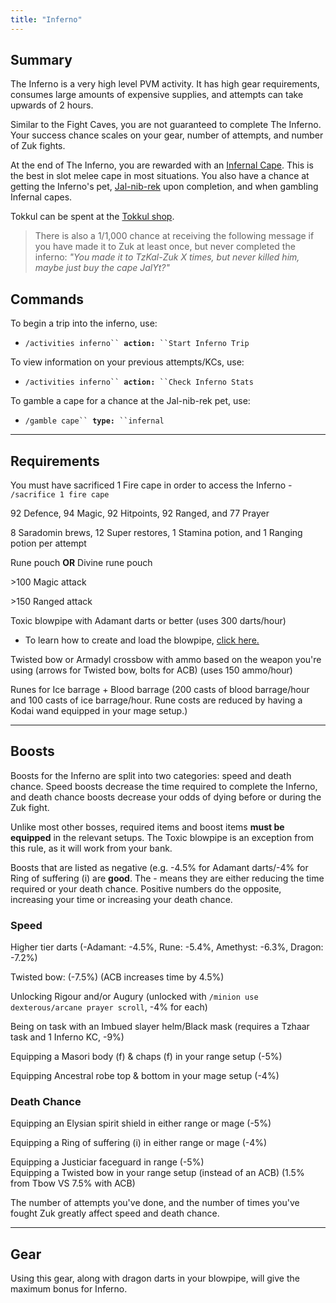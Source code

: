 ```yaml
---
title: "Inferno"
---
```


## Summary

The Inferno is a very high level PVM activity. It has high gear requirements, consumes large amounts of expensive supplies, and attempts can take upwards of 2 hours.

Similar to the Fight Caves, you are not guaranteed to complete The Inferno. Your success chance scales on your gear, number of attempts, and number of Zuk fights.

At the end of The Inferno, you are rewarded with an [Infernal Cape](https://oldschool.runescape.wiki/w/Infernal_cape). This is the best in slot melee cape in most situations. You also have a chance at getting the Inferno's pet, [Jal-nib-rek](https://oldschool.runescape.wiki/w/Jal-nib-rek) upon completion, and when gambling Infernal capes.

Tokkul can be spent at the [Tokkul shop](https://wiki.oldschool.gg/bosses/fight-caves/tokkul-shop).

> There is also a 1/1,000 chance at receiving the following message if you have made it to Zuk at least once, but never completed the inferno: _"You made it to TzKal-Zuk X times, but never killed him, maybe just buy the cape JalYt?"_

## Commands

To begin a trip into the inferno, use:

- `/activities inferno`` `**`action:`**` ``Start Inferno Trip`

To view information on your previous attempts/KCs, use:

- `/activities inferno`` `**`action:`**` ``Check Inferno Stats`

To gamble a cape for a chance at the Jal-nib-rek pet, use:

- `/gamble cape`` `**`type:`**` ``infernal`

---

## Requirements

You must have sacrificed 1 Fire cape in order to access the Inferno - `/sacrifice 1 fire cape`

92 Defence, 94 Magic, 92 Hitpoints, 92 Ranged, and 77 Prayer

8 Saradomin brews, 12 Super restores, 1 Stamina potion, and 1 Ranging potion per attempt

Rune pouch **OR** Divine rune pouch

\>100 Magic attack

\>150 Ranged attack

Toxic blowpipe with Adamant darts or better (uses 300 darts/hour)

- To learn how to create and load the blowpipe, [click here.](zulrah.md#unique-items)

Twisted bow or Armadyl crossbow with ammo based on the weapon you're using (arrows for Twisted bow, bolts for ACB) (uses 150 ammo/hour)

Runes for Ice barrage + Blood barrage (200 casts of blood barrage/hour and 100 casts of ice barrage/hour. Rune costs are reduced by having a Kodai wand equipped in your mage setup.)

---

## Boosts

Boosts for the Inferno are split into two categories: speed and death chance. Speed boosts decrease the time required to complete the Inferno, and death chance boosts decrease your odds of dying before or during the Zuk fight.

Unlike most other bosses, required items and boost items **must be equipped** in the relevant setups. The Toxic blowpipe is an exception from this rule, as it will work from your bank.

Boosts that are listed as negative (e.g. -4.5% for Adamant darts/-4% for Ring of suffering (i) are **good**. The - means they are either reducing the time required or your death chance. Positive numbers do the opposite, increasing your time or increasing your death chance.

### Speed

Higher tier darts (-Adamant: -4.5%, Rune: -5.4%, Amethyst: -6.3%, Dragon: -7.2%)

Twisted bow: (-7.5%) (ACB increases time by 4.5%)

Unlocking Rigour and/or Augury (unlocked with `/minion use dexterous/arcane prayer scroll`, -4% for each)

Being on task with an Imbued slayer helm/Black mask (requires a Tzhaar task and 1 Inferno KC, -9%)

Equipping a Masori body (f) & chaps (f) in your range setup (-5%)

Equipping Ancestral robe top & bottom in your mage setup (-4%)

### Death Chance

Equipping an Elysian spirit shield in either range or mage (-5%)

Equipping a Ring of suffering (i) in either range or mage (-4%)

Equipping a Justiciar faceguard in range (-5%) \
 Equipping a Twisted bow in your range setup (instead of an ACB) (1.5% from Tbow VS 7.5% with ACB)

The number of attempts you've done, and the number of times you've fought Zuk greatly affect speed and death chance.

---

## Gear

<figure><figcaption></figcaption></figure>

Using this gear, along with dragon darts in your blowpipe, will give the maximum bonus for Inferno.
